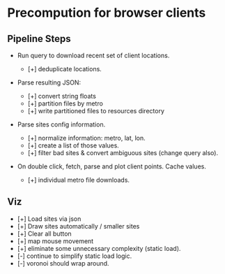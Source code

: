 # Precompution for browser clients

## Pipeline Steps

* Run query to download recent set of client locations.

  - [+] deduplicate locations.

* Parse resulting JSON:

  - [+] convert string floats
  - [+] partition files by metro
  - [+] write partitioned files to resources directory

* Parse sites config information.

  - [+] normalize information: metro, lat, lon.
  - [+] create a list of those values.
  - [+] filter bad sites & convert ambiguous sites (change query also).

* On double click, fetch, parse and plot client points. Cache values.

  - [+] individual metro file downloads.

## Viz

* [+] Load sites via json
* [+] Draw sites automatically / smaller sites
* [+] Clear all button
* [+] map mouse movement
* [+] eliminate some unnecessary complexity (static load).
* [-] continue to simplify static load logic.
* [-] voronoi should wrap around.